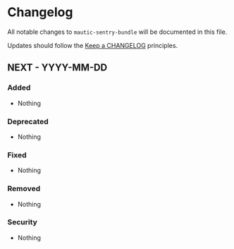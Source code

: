 # Changelog

All notable changes to `mautic-sentry-bundle` will be documented in this file.

Updates should follow the [Keep a CHANGELOG](https://keepachangelog.com/) principles.

## NEXT - YYYY-MM-DD

### Added
- Nothing

### Deprecated
- Nothing

### Fixed
- Nothing

### Removed
- Nothing

### Security
- Nothing

